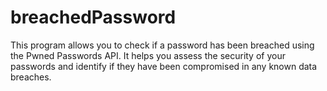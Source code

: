 # breachedPassword
This program allows you to check if a password has been breached using the Pwned Passwords API. It helps you assess the security of your passwords and identify if they have been compromised in any known data breaches.
